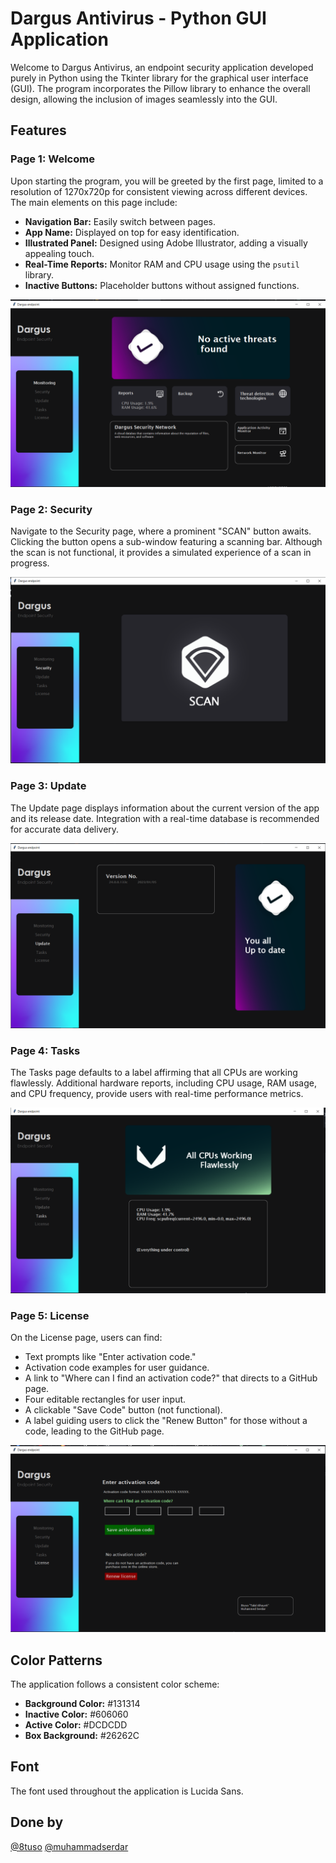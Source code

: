 # Dargus Antivirus - Python GUI Application

Welcome to Dargus Antivirus, an endpoint security application developed purely in Python using the Tkinter library for the graphical user interface (GUI). The program incorporates the Pillow library to enhance the overall design, allowing the inclusion of images seamlessly into the GUI.

## Features

### Page 1: Welcome

Upon starting the program, you will be greeted by the first page, limited to a resolution of 1270x720p for consistent viewing across different devices. The main elements on this page include:

- **Navigation Bar:** Easily switch between pages.
- **App Name:** Displayed on top for easy identification.
- **Illustrated Panel:** Designed using Adobe Illustrator, adding a visually appealing touch.
- **Real-Time Reports:** Monitor RAM and CPU usage using the `psutil` library.
- **Inactive Buttons:** Placeholder buttons without assigned functions.

![Page 1](Preview/1.PNG)

### Page 2: Security

Navigate to the Security page, where a prominent "SCAN" button awaits. Clicking the button opens a sub-window featuring a scanning bar. Although the scan is not functional, it provides a simulated experience of a scan in progress.

![Page 1](Preview/2.PNG)

### Page 3: Update

The Update page displays information about the current version of the app and its release date. Integration with a real-time database is recommended for accurate data delivery.

![Page 1](Preview/3.PNG)

### Page 4: Tasks

The Tasks page defaults to a label affirming that all CPUs are working flawlessly. Additional hardware reports, including CPU usage, RAM usage, and CPU frequency, provide users with real-time performance metrics.

![Page 1](Preview/4.PNG)

### Page 5: License

On the License page, users can find:

- Text prompts like "Enter activation code."
- Activation code examples for user guidance.
- A link to "Where can I find an activation code?" that directs to a GitHub page.
- Four editable rectangles for user input.
- A clickable "Save Code" button (not functional).
- A label guiding users to click the "Renew Button" for those without a code, leading to the GitHub page.

![Page 1](Preview/5.PNG)

## Color Patterns

The application follows a consistent color scheme:

- **Background Color:** #131314
- **Inactive Color:** #606060
- **Active Color:** #DCDCDD
- **Box Background:** #26262C

## Font

The font used throughout the application is Lucida Sans.


## Done by
[@8tuso](https://github.com/8tuso)
[@muhammadserdar](https://github.com/muhammadserdar)
